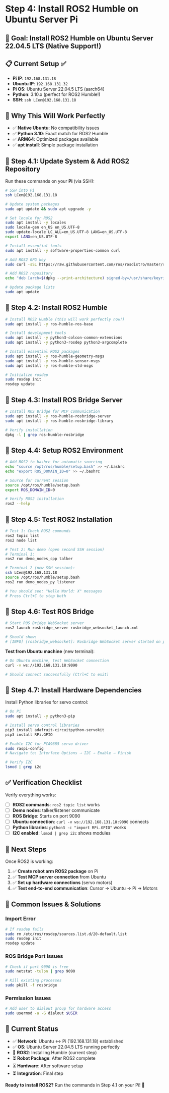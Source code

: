 # Step 4: Install ROS2 Humble on Ubuntu Server Pi

## 🎯 **Goal**: Install ROS2 Humble on Ubuntu Server 22.04.5 LTS (Native Support!)

## 📋 **Current Setup** ✅
- **Pi IP**: `192.168.131.18`
- **Ubuntu IP**: `192.168.131.32` 
- **Pi OS**: Ubuntu Server 22.04.5 LTS (aarch64)
- **Python**: 3.10.x (perfect for ROS2 Humble!)
- **SSH**: `ssh LCen@192.168.131.18`

## 🚀 **Why This Will Work Perfectly**
- ✅ **Native Ubuntu**: No compatibility issues
- ✅ **Python 3.10**: Exact match for ROS2 Humble
- ✅ **ARM64**: Optimized packages available
- ✅ **apt install**: Simple package installation

## 🔧 **Step 4.1: Update System & Add ROS2 Repository**

Run these commands on your **Pi** (via SSH):

```bash
# SSH into Pi
ssh LCen@192.168.131.18

# Update system packages
sudo apt update && sudo apt upgrade -y

# Set locale for ROS2
sudo apt install -y locales
sudo locale-gen en_US en_US.UTF-8
sudo update-locale LC_ALL=en_US.UTF-8 LANG=en_US.UTF-8
export LANG=en_US.UTF-8

# Install essential tools
sudo apt install -y software-properties-common curl

# Add ROS2 GPG key
sudo curl -sSL https://raw.githubusercontent.com/ros/rosdistro/master/ros.key -o /usr/share/keyrings/ros-archive-keyring.gpg

# Add ROS2 repository
echo "deb [arch=$(dpkg --print-architecture) signed-by=/usr/share/keyrings/ros-archive-keyring.gpg] http://packages.ros.org/ros2/ubuntu $(. /etc/os-release && echo $UBUNTU_CODENAME) main" | sudo tee /etc/apt/sources.list.d/ros2.list > /dev/null

# Update package lists
sudo apt update
```

## 🔧 **Step 4.2: Install ROS2 Humble**

```bash
# Install ROS2 Humble (this will work perfectly now!)
sudo apt install -y ros-humble-ros-base

# Install development tools
sudo apt install -y python3-colcon-common-extensions
sudo apt install -y python3-rosdep python3-argcomplete

# Install essential ROS2 packages
sudo apt install -y ros-humble-geometry-msgs
sudo apt install -y ros-humble-sensor-msgs  
sudo apt install -y ros-humble-std-msgs

# Initialize rosdep
sudo rosdep init
rosdep update
```

## 🔧 **Step 4.3: Install ROS Bridge Server**

```bash
# Install ROS Bridge for MCP communication
sudo apt install -y ros-humble-rosbridge-server
sudo apt install -y ros-humble-rosbridge-library

# Verify installation
dpkg -l | grep ros-humble-rosbridge
```

## 🔧 **Step 4.4: Setup ROS2 Environment**

```bash
# Add ROS2 to bashrc for automatic sourcing
echo "source /opt/ros/humble/setup.bash" >> ~/.bashrc
echo "export ROS_DOMAIN_ID=0" >> ~/.bashrc

# Source for current session
source /opt/ros/humble/setup.bash
export ROS_DOMAIN_ID=0

# Verify ROS2 installation
ros2 --help
```

## 🔧 **Step 4.5: Test ROS2 Installation**

```bash
# Test 1: Check ROS2 commands
ros2 topic list
ros2 node list

# Test 2: Run demo (open second SSH session)
# Terminal 1:
ros2 run demo_nodes_cpp talker

# Terminal 2 (new SSH session):
ssh LCen@192.168.131.18
source /opt/ros/humble/setup.bash
ros2 run demo_nodes_py listener

# You should see: "Hello World: X" messages
# Press Ctrl+C to stop both
```

## 🔧 **Step 4.6: Test ROS Bridge**

```bash
# Start ROS Bridge WebSocket server
ros2 launch rosbridge_server rosbridge_websocket_launch.xml

# Should show:
# [INFO] [rosbridge_websocket]: Rosbridge WebSocket server started on port 9090
```

**Test from Ubuntu machine** (new terminal):

```bash
# On Ubuntu machine, test WebSocket connection
curl -v ws://192.168.131.18:9090

# Should connect successfully (Ctrl+C to exit)
```

## 🔧 **Step 4.7: Install Hardware Dependencies**

Install Python libraries for servo control:

```bash
# On Pi
sudo apt install -y python3-pip

# Install servo control libraries
pip3 install adafruit-circuitpython-servokit
pip3 install RPi.GPIO

# Enable I2C for PCA9685 servo driver
sudo raspi-config
# Navigate to: Interface Options → I2C → Enable → Finish

# Verify I2C
lsmod | grep i2c
```

## ✅ **Verification Checklist**

Verify everything works:

- [ ] **ROS2 commands**: `ros2 topic list` works
- [ ] **Demo nodes**: talker/listener communicate
- [ ] **ROS Bridge**: Starts on port 9090
- [ ] **Ubuntu connection**: `curl -v ws://192.168.131.18:9090` connects
- [ ] **Python libraries**: `python3 -c "import RPi.GPIO"` works
- [ ] **I2C enabled**: `lsmod | grep i2c` shows modules

## 🎯 **Next Steps**

Once ROS2 is working:

1. ✅ **Create robot arm ROS2 package** on Pi
2. ✅ **Test MCP server connection** from Ubuntu
3. ✅ **Set up hardware connections** (servo motors)
4. ✅ **Test end-to-end communication**: Cursor → Ubuntu → Pi → Motors

## 🐛 **Common Issues & Solutions**

### Import Error
```bash
# If rosdep fails
sudo rm /etc/ros/rosdep/sources.list.d/20-default.list
sudo rosdep init
rosdep update
```

### ROS Bridge Port Issues
```bash
# Check if port 9090 is free
sudo netstat -tulpn | grep 9090

# Kill existing processes
sudo pkill -f rosbridge
```

### Permission Issues
```bash
# Add user to dialout group for hardware access
sudo usermod -a -G dialout $USER
```

## 📝 **Current Status**

- ✅ **Network**: Ubuntu ↔ Pi (192.168.131.18) established
- ✅ **OS**: Ubuntu Server 22.04.5 LTS running perfectly  
- 🔄 **ROS2**: Installing Humble (current step)
- ⏳ **Robot Package**: After ROS2 complete
- ⏳ **Hardware**: After software setup
- ⏳ **Integration**: Final step

**Ready to install ROS2?** Run the commands in Step 4.1 on your Pi! 🚀 